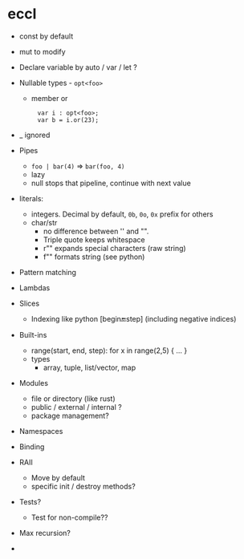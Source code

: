 # eccl

* const by default
* mut to modify
* Declare variable by auto / var / let ?
* Nullable types - `opt<foo>`
  * member or 
  ``` 
       var i : opt<foo>;
       var b = i.or(23); 
  ```
  
* _ ignored
* Pipes
    * `foo | bar(4)` => `bar(foo, 4)`
    * lazy
    * null stops that pipeline, continue with next value 
* literals:
  * integers. Decimal by default, `0b`, `0o`, `0x` prefix for others
  * char/str 
    * no difference between '' and "". 
    * Triple quote keeps whitespace
    * r"" expands special characters (raw string)
    * f"" formats string (see python)
* Pattern matching
* Lambdas
* Slices
  * Indexing like python [begin:end:step] (including negative indices)
* Built-ins
  * range(start, end, step): for x in range(2,5) { ... }
  * types
    * array, tuple, list/vector, map
* Modules
  * file or directory (like rust)
  * public / external / internal ?
  * package management?
* Namespaces
* Binding
* RAII
  * Move by default
  * specific init / destroy methods?
* Tests?
  * Test for non-compile??
* Max recursion?
* 